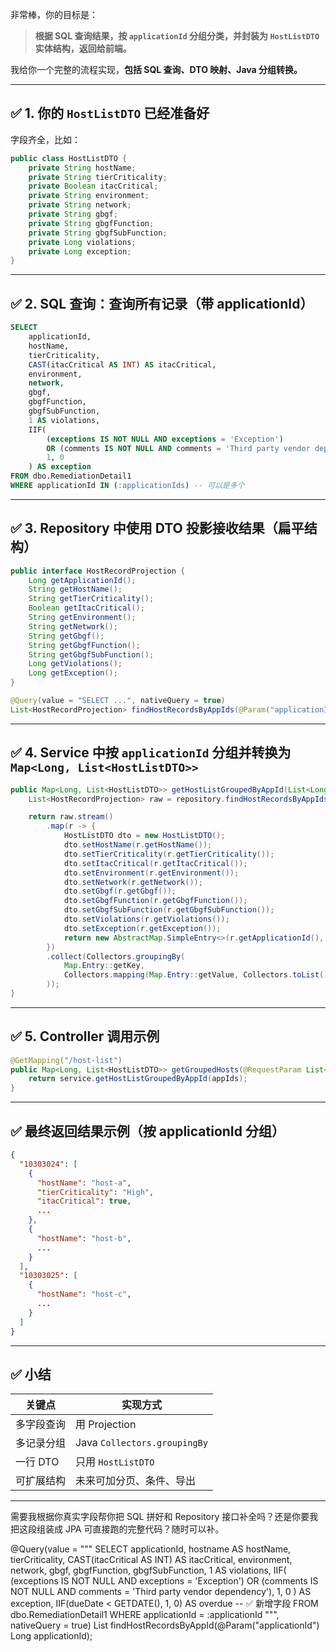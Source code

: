 非常棒，你的目标是：

> **根据 SQL 查询结果，按 `applicationId` 分组分类，并封装为 `HostListDTO` 实体结构，返回给前端。**

我给你一个完整的流程实现，**包括 SQL 查询、DTO 映射、Java 分组转换。**

---

## ✅ 1. 你的 `HostListDTO` 已经准备好

字段齐全，比如：

```java
public class HostListDTO {
    private String hostName;
    private String tierCriticality;
    private Boolean itacCritical;
    private String environment;
    private String network;
    private String gbgf;
    private String gbgfFunction;
    private String gbgfSubFunction;
    private Long violations;
    private Long exception;
}
```

---

## ✅ 2. SQL 查询：查询所有记录（带 applicationId）

```sql
SELECT 
    applicationId,
    hostName,
    tierCriticality,
    CAST(itacCritical AS INT) AS itacCritical,
    environment,
    network,
    gbgf,
    gbgfFunction,
    gbgfSubFunction,
    1 AS violations,
    IIF(
        (exceptions IS NOT NULL AND exceptions = 'Exception') 
        OR (comments IS NOT NULL AND comments = 'Third party vendor dependency'), 
        1, 0
    ) AS exception
FROM dbo.RemediationDetail1
WHERE applicationId IN (:applicationIds) -- 可以是多个
```

---

## ✅ 3. Repository 中使用 DTO 投影接收结果（扁平结构）

```java
public interface HostRecordProjection {
    Long getApplicationId();
    String getHostName();
    String getTierCriticality();
    Boolean getItacCritical();
    String getEnvironment();
    String getNetwork();
    String getGbgf();
    String getGbgfFunction();
    String getGbgfSubFunction();
    Long getViolations();
    Long getException();
}
```

```java
@Query(value = "SELECT ...", nativeQuery = true)
List<HostRecordProjection> findHostRecordsByAppIds(@Param("applicationIds") List<Long> applicationIds);
```

---

## ✅ 4. Service 中按 `applicationId` 分组并转换为 `Map<Long, List<HostListDTO>>`

```java
public Map<Long, List<HostListDTO>> getHostListGroupedByAppId(List<Long> appIds) {
    List<HostRecordProjection> raw = repository.findHostRecordsByAppIds(appIds);

    return raw.stream()
        .map(r -> {
            HostListDTO dto = new HostListDTO();
            dto.setHostName(r.getHostName());
            dto.setTierCriticality(r.getTierCriticality());
            dto.setItacCritical(r.getItacCritical());
            dto.setEnvironment(r.getEnvironment());
            dto.setNetwork(r.getNetwork());
            dto.setGbgf(r.getGbgf());
            dto.setGbgfFunction(r.getGbgfFunction());
            dto.setGbgfSubFunction(r.getGbgfSubFunction());
            dto.setViolations(r.getViolations());
            dto.setException(r.getException());
            return new AbstractMap.SimpleEntry<>(r.getApplicationId(), dto);
        })
        .collect(Collectors.groupingBy(
            Map.Entry::getKey,
            Collectors.mapping(Map.Entry::getValue, Collectors.toList())
        ));
}
```

---

## ✅ 5. Controller 调用示例

```java
@GetMapping("/host-list")
public Map<Long, List<HostListDTO>> getGroupedHosts(@RequestParam List<Long> appIds) {
    return service.getHostListGroupedByAppId(appIds);
}
```

---

## ✅ 最终返回结果示例（按 applicationId 分组）

```json
{
  "10303024": [
    {
      "hostName": "host-a",
      "tierCriticality": "High",
      "itacCritical": true,
      ...
    },
    {
      "hostName": "host-b",
      ...
    }
  ],
  "10303025": [
    {
      "hostName": "host-c",
      ...
    }
  ]
}
```

---

## ✅ 小结

| 关键点    | 实现方式                         |
| ------ | ---------------------------- |
| 多字段查询  | 用 Projection                 |
| 多记录分组  | Java `Collectors.groupingBy` |
| 一行 DTO | 只用 `HostListDTO`             |
| 可扩展结构  | 未来可加分页、条件、导出                 |

---

需要我根据你真实字段帮你把 SQL 拼好和 Repository 接口补全吗？还是你要我把这段组装成 JPA 可直接跑的完整代码？随时可以补。


@Query(value = """
    SELECT 
        applicationId,
        hostname AS hostName,
        tierCriticality,
        CAST(itacCritical AS INT) AS itacCritical,
        environment,
        network,
        gbgf,
        gbgfFunction,
        gbgfSubFunction,
        1 AS violations,
        IIF(
            (exceptions IS NOT NULL AND exceptions = 'Exception') OR 
            (comments IS NOT NULL AND comments = 'Third party vendor dependency'),
            1, 0
        ) AS exception,
        IIF(dueDate < GETDATE(), 1, 0) AS overdue  -- ✅ 新增字段
    FROM dbo.RemediationDetail1
    WHERE applicationId = :applicationId
    """, nativeQuery = true)
List<HostRecordProjection> findHostRecordsByAppId(@Param("applicationId") Long applicationId);


